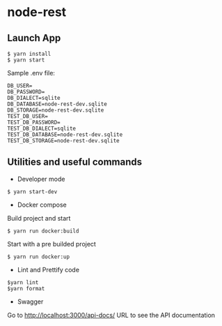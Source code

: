 # node-rest

## Launch App

```
$ yarn install
$ yarn start
```

Sample .env file:

```
DB_USER=
DB_PASSWORD=
DB_DIALECT=sqlite
DB_DATABASE=node-rest-dev.sqlite
DB_STORAGE=node-rest-dev.sqlite
TEST_DB_USER=
TEST_DB_PASSWORD=
TEST_DB_DIALECT=sqlite
TEST_DB_DATABASE=node-rest-dev.sqlite
TEST_DB_STORAGE=node-rest-dev.sqlite
```

## Utilities and useful commands

- Developer mode

```
$ yarn start-dev
```

- Docker compose

Build project and start

```
$ yarn run docker:build
```

Start with a pre builded project

```
$ yarn run docker:up
```

- Lint and Prettify code

```
$yarn lint
$yarn format
```

- Swagger

Go to [http://localhost:3000/api-docs/](http://localhost:3000/api-docs/) URL to see the API documentation
